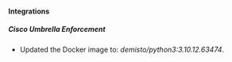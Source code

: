 #### Integrations
##### Cisco Umbrella Enforcement
- Updated the Docker image to: *demisto/python3:3.10.12.63474*.
